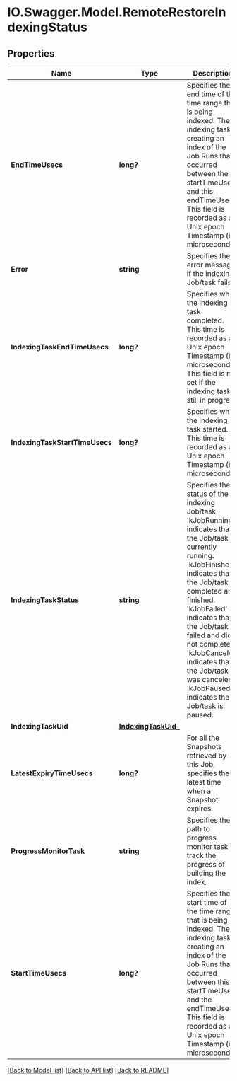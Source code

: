 # IO.Swagger.Model.RemoteRestoreIndexingStatus
## Properties

Name | Type | Description | Notes
------------ | ------------- | ------------- | -------------
**EndTimeUsecs** | **long?** | Specifies the end time of the time range that is being indexed. The indexing task is creating an index of the Job Runs that occurred between the startTimeUsecs and this endTimeUsecs. This field is recorded as a Unix epoch Timestamp (in microseconds). | [optional] 
**Error** | **string** | Specifies the error message if the indexing Job/task fails. | [optional] 
**IndexingTaskEndTimeUsecs** | **long?** | Specifies when the indexing task completed. This time is recorded as a Unix epoch Timestamp (in microseconds). This field is not set if the indexing task is still in progress. | [optional] 
**IndexingTaskStartTimeUsecs** | **long?** | Specifies when the indexing task started. This time is recorded as a Unix epoch Timestamp (in microseconds). | [optional] 
**IndexingTaskStatus** | **string** | Specifies the status of the indexing Job/task. &#39;kJobRunning&#39; indicates that the Job/task is currently running. &#39;kJobFinished&#39; indicates that the Job/task completed and finished. &#39;kJobFailed&#39; indicates that the Job/task failed and did not complete. &#39;kJobCanceled&#39; indicates that the Job/task was canceled. &#39;kJobPaused&#39; indicates the Job/task is paused. | [optional] 
**IndexingTaskUid** | [**IndexingTaskUid_**](IndexingTaskUid_.md) |  | [optional] 
**LatestExpiryTimeUsecs** | **long?** | For all the Snapshots retrieved by this Job, specifies the latest time when a Snapshot expires. | [optional] 
**ProgressMonitorTask** | **string** | Specifies the path to progress monitor task to track the progress of building the index. | [optional] 
**StartTimeUsecs** | **long?** | Specifies the start time of the time range that is being indexed. The indexing task is creating an index of the Job Runs that occurred between this startTimeUsecs and the endTimeUsecs. This field is recorded as a Unix epoch Timestamp (in microseconds). | [optional] 

[[Back to Model list]](../README.md#documentation-for-models) [[Back to API list]](../README.md#documentation-for-api-endpoints) [[Back to README]](../README.md)

